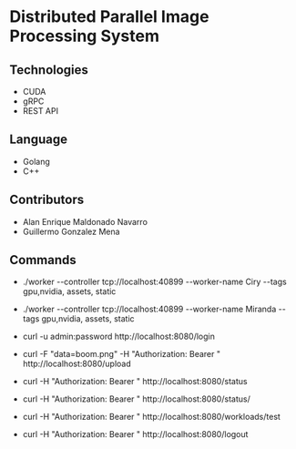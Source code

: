 # Distributed Parallel Image Processing System

## Technologies
- CUDA
- gRPC
- REST API

## Language

- Golang
- C++

## Contributors

- Alan Enrique Maldonado Navarro
- Guillermo Gonzalez Mena

## Commands

- ./worker --controller tcp://localhost:40899 --worker-name Ciry --tags gpu,nvidia, assets, static

- ./worker --controller tcp://localhost:40899 --worker-name Miranda --tags gpu,nvidia, assets, static

- curl -u admin:password http://localhost:8080/login

- curl -F "data=boom.png" -H "Authorization: Bearer <token>" http://localhost:8080/upload

- curl -H "Authorization: Bearer <token>" http://localhost:8080/status

- curl -H "Authorization: Bearer <token>" http://localhost:8080/status/<Workername>

- curl -H "Authorization: Bearer <token>" http://localhost:8080/workloads/test

- curl -H "Authorization: Bearer <token>" http://localhost:8080/logout
